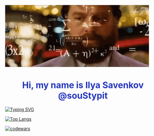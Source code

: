 <img src="https://github.com/souStypit/souStypit/blob/main/the-hang-over-zach-galifianakis.gif">

<h1 align="center" style="color: #2336BC;">Hi, my name is Ilya Savenkov @souStypit</a></h1>

[![Typing SVG](https://readme-typing-svg.herokuapp.com?color=%2336BCF7&lines=I'm+computer+science+3rd+year+student)](https://git.io/typing-svg)

[![Top Langs](https://github-readme-stats.vercel.app/api/top-langs/?username=souStypit&ide=ASP.NET)](https://github.com/anuraghazra/github-readme-stats)

[![codewars](https://www.codewars.com/users/souStypit/badges/large)](https://www.codewars.com/users/souStypit) 
